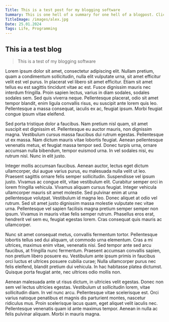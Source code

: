 ```yaml
---
Title: This is a test post for my blogging software
Summary: This is one hell of a summary for one hell of a blogpost. Click to see more about these shitpost
TitleImage: /images/alex.jpg
Date: 25.01.2024
Tags: Life, Programming
---
```


## This ia a test blog

> This is a test of my blogging software



Lorem ipsum dolor sit amet, consectetur adipiscing elit. Nullam pretium, quam a condimentum sollicitudin, nulla elit vulputate urna, sit amet efficitur velit est vel purus. In placerat vel libero sit amet efficitur. Etiam sit amet tellus eu est sagittis tincidunt vitae ac est. Fusce dignissim mauris nec interdum fringilla. Proin sapien lectus, varius in diam sodales, sodales sodales sem. Sed quis viverra neque. Pellentesque placerat, odio sit amet tempor blandit, enim ligula convallis risus, eu suscipit ante lorem quis leo. Pellentesque a massa consequat, iaculis ex ac, feugiat ipsum. Morbi feugiat congue ipsum vitae eleifend.

Sed porta tristique dolor a faucibus. Nam pretium nisl quam, sit amet suscipit est dignissim et. Pellentesque eu auctor mauris, non dignissim magna. Vestibulum cursus massa faucibus dui rutrum egestas. Pellentesque ut ex massa. Nam dictum mauris vitae lobortis feugiat. Aenean pellentesque venenatis metus, et feugiat massa tempor sed. Donec turpis urna, ornare accumsan nulla bibendum, tempor euismod urna. In vel sodales nisi, eu rutrum nisl. Nunc in elit justo.

Integer mollis accumsan faucibus. Aenean auctor, lectus eget dictum ullamcorper, dui augue varius purus, eu malesuada nulla velit ut leo. Praesent sagittis ornare felis semper sollicitudin. Suspendisse vel ipsum justo. Vivamus ac congue elit, vitae vestibulum elit. Curabitur semper orci in lorem fringilla vehicula. Vivamus aliquam cursus feugiat. Integer vehicula ullamcorper mauris sit amet molestie. Sed pulvinar enim at urna pellentesque volutpat. Vestibulum id magna leo. Donec aliquet at odio vel rutrum. Sed sit amet justo dignissim massa molestie vulputate nec vitae urna. Pellentesque vel sapien facilisis magna pretium semper semper non ipsum. Vivamus in mauris vitae felis semper rutrum. Phasellus eros erat, hendrerit vel sem eu, feugiat egestas lorem. Cras consequat quis mauris ac ullamcorper.

Nunc sit amet consequat metus, convallis fermentum tortor. Pellentesque lobortis tellus sed dui aliquam, ut commodo urna elementum. Cras a mi ultrices, maximus enim vitae, venenatis nisi. Sed tempor ante sed arcu faucibus, at fringilla nunc fermentum. Praesent accumsan convallis sapien, non pretium libero posuere eu. Vestibulum ante ipsum primis in faucibus orci luctus et ultrices posuere cubilia curae; Nulla ullamcorper purus nec felis eleifend, blandit pretium dui vehicula. In hac habitasse platea dictumst. Quisque porta feugiat ante, nec ultrices odio mollis non.

Aenean malesuada ante ut risus dictum, in ultricies velit egestas. Donec non sem vel lectus ultricies egestas. Vestibulum ut sollicitudin lorem, vitae sollicitudin diam. In vel nunc arcu. Pellentesque vitae scelerisque est. Orci varius natoque penatibus et magnis dis parturient montes, nascetur ridiculus mus. Proin scelerisque lacus quam, eget aliquet velit iaculis nec. Pellentesque venenatis quam id ante maximus tempor. Aenean in nulla ac felis pulvinar aliquam. Morbi in mauris magna. 